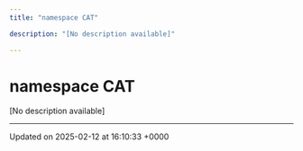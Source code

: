 ```yaml
---
title: "namespace CAT"

description: "[No description available]"

---
```


# namespace CAT

[No description available]






-------------------------------

Updated on 2025-02-12 at 16:10:33 +0000